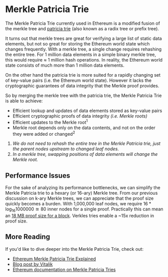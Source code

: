 # Merkle Patricia Trie

The Merkle Patricia Trie currently used in Ethereum is a modified fusion of the merkle tree and [patricia trie](https://en.wikipedia.org/wiki/Radix_tree) (also known as a radix tree or prefix tree).

It turns out that merkle trees are great for verifying a large list of static data elements, but not so great for storing the Ethereum world state which changes frequently. With a merkle tree, a single change requires rehashing the entire tree. For 1 million data elements in a simple binary merkle tree, this would require $\approx$ 1 million hash operations. In reality, the Ethereum world state consists of much more than 1 million data elements. 

On the other hand the patricia trie is more suited for a rapidly changing set of key-value pairs (i.e. the Ethereum world state). However it lacks the cryptographic guarantees of data integrity that the Merkle proof provides.

So by merging the merkle tree with the patricia trie, the Merkle Patricia Trie is able to achieve:
- Efficient lookup and updates of data elements stored as key-value pairs
- Efficient cryptographic proofs of data integrity  *(i.e. Merkle roots)*
- Efficient updates to the Merkle root<sup>1</sup>
- Merkle root depends only on the data contents, and not on the order they were added or changed<sup>2</sup>

1. *We do not need to rehash the entire tree in the Merkle Patricia trie, just the parent nodes upstream to changed leaf nodes.*
2. *In a merkle tree, swapping positions of data elements will change the Merkle root.*


## Performance Issues

For the sake of analyzing its performance bottlenecks, we can simplify the Merkle Patricia trie to a hexary (or 16-ary) Merkle tree. From our previous discussion on k-ary Merkle trees, we can appreciate that the proof size quickly becomes a burden. With 1,000,000 leaf nodes, we require $16 * \log_{16} 1000000 \approxeq 80$ inner nodes for a single proof. Practically this can mean an [18 MB proof size for a block](https://notes.ethereum.org/@vbuterin/verkle_tree_eip#Motivation). Verkles tries enable a ~15x reduction in proof size.

## More Reading

If you'd like to dive deeper into the Merkle Patricia Trie, check out:

- [Ethereum Merkle Patricia Trie Explained](https://medium.com/@chiqing/merkle-patricia-trie-explained-ae3ac6a7e123)
- [Blog post by Vitalik](https://blog.ethereum.org/2015/11/15/merkling-in-ethereum)
- [Ethereum documentation on Merkle Patricia Tries](https://ethereum.org/en/developers/docs/data-structures-and-encoding/patricia-merkle-trie/#tries-in-ethereum)